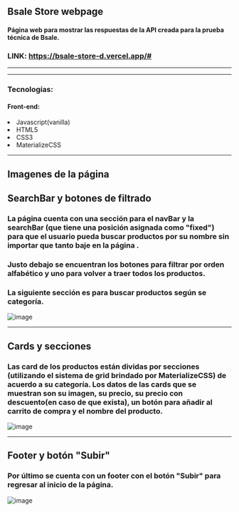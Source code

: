 ## Bsale Store webpage

#### Página web para mostrar las respuestas de la API creada para la prueba técnica de Bsale.

### LINK: https://bsale-store-d.vercel.app/#


---

---

### Tecnologías:
#### Front-end:
<li>Javascript(vanilla)</li>
<li>HTML5</li>
<li>CSS3</li>
<li>MaterializeCSS</li>

---

## Imagenes de la página

## SearchBar y botones de filtrado

### La página cuenta con una sección para el navBar y la searchBar (que tiene una posición asignada como "fixed") para que el usuario pueda buscar productos por su nombre sin importar que tanto baje en la página .

### Justo debajo se encuentran los botones para filtrar por orden alfabético y uno para volver a traer todos los productos.

### La siguiente sección es para buscar productos según se categoría.

![image](/client/resources/Ejemplo%20Navbar%20con%20filtro%20alfab%C3%A9tico%2C%20searchbar%20y%20botones%20de%20filtro%20por%20categor%C3%ADa.png.png)

---

## Cards y secciones

### Las card de los productos están dividas por secciones (utilizando el sistema de grid brindado por MaterializeCSS) de acuerdo a su categoría. Los datos de las cards que se muestran son  su imagen, su precio, su precio con descuento(en caso de que exista), un botón para añadir al carrito de compra y el nombre del producto.
 
![image](/client/resources/Ejemplo%20Cards%20y%20secciones.png)

---

## Footer y botón "Subir"

### Por último se cuenta con un footer con el botón "Subir" para regresar al inicio de la página.

![image](/client/resources/Footer%20con%20bot%C3%B3n%20para%20ir%20al%20inicio.png)
